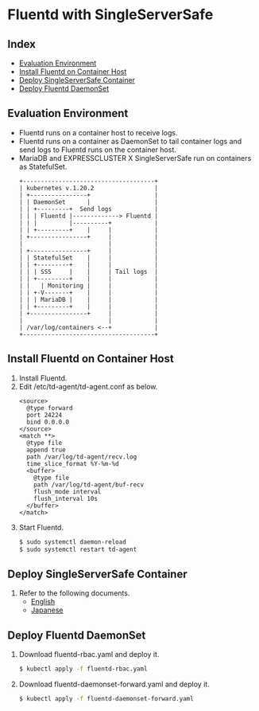 # Fluentd with SingleServerSafe

## Index
- [Evaluation Environment](#evaluation-environment)
- [Install Fluentd on Container Host](#install-fluentd-on-container-host)
- [Deploy SingleServerSafe Container](#deploy-singleserversafe-container)
- [Deploy Fluentd DaemonSet](#deploy-fluentd-daemonSet)

## Evaluation Environment
- Fluentd runs on a container host to receive logs.
- Fluentd runs on a container as DaemonSet to tail container logs and send logs to Fluentd runs on the container host.
- MariaDB and EXPRESSCLUSTER X SingleServerSafe run on containers as StatefulSet.
  ```
  +-------------------------------------+
  | kubernetes v.1.20.2                 |
  | +----------------+                  |
  | | DaemonSet      |                  |
  | | +---------+  Send logs            |
  | | | Fluentd |-------------> Fluentd |
  | | |         |----------+            |
  | | +---------+    |     |            |
  | +----------------+     |            |
  |                        |            |
  | +----------------+     |            |
  | | StatefulSet    |     |            |
  | | +---------+    |     |            |
  | | | SSS     |    |     | Tail logs  |
  | | +---------+    |     |            |
  | |   | Monitoring |     |            |
  | | +-V-------+    |     |            |
  | | | MariaDB |    |     |            |
  | | +---------+    |     |            |
  | +----------------+     |            |
  |                        |            |
  | /var/log/containers <--+            |
  +-------------------------------------+
  ```

## Install Fluentd on Container Host 
1. Install Fluentd.
1. Edit /etc/td-agent/td-agent.conf as below.
   ```
   <source>
     @type forward
     port 24224
     bind 0.0.0.0
   </source>
   <match **>
     @type file
     append true
     path /var/log/td-agent/recv.log
     time_slice_format %Y-%m-%d
     <buffer>
       @type file
       path /var/log/td-agent/buf-recv
       flush_mode interval
       flush_interval 10s
     </buffer>
   </match>   
   ```
1. Start Fluentd.
   ```sh
   $ sudo systemctl daemon-reload
   $ sudo systemctl restart td-agent
   ```
## Deploy SingleServerSafe Container
1. Refer to the following documents.
   - [English](https://github.com/EXPRESSCLUSTER/kubernetes/blob/master/HowToDeploySSS.md)
   - [Japanese](https://github.com/EXPRESSCLUSTER/kubernetes/blob/master/HowToDeploySSS_jp.md)

## Deploy Fluentd DaemonSet
1. Download fluentd-rbac.yaml and deploy it.
   ```sh 
   $ kubectl apply -f fluentd-rbac.yaml
   ```
1. Download fluentd-daemonset-forward.yaml and deploy it.
   ```sh
   $ kubectl apply -f fluentd-daemonset-forward.yaml
   ```